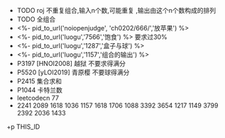 - TODO roj 不重复组合,输入n个数,可能重复 ,输出由这个n个数构成的排列
- TODO 全组合
- <%- pid_to_url('noiopenjudge', 'ch0202/666/','放苹果') %>
- <%- pid_to_url('luogu','7566','饱食') %> 要求过$30\%$
- <%- pid_to_url('luogu','1287','盒子与球') %>
- <%- pid_to_url('luogu','1157','组合的输出') %>
- P3197 [HNOI2008] 越狱 不要求得满分
- P5520 [yLOI2019] 青原樱 不要球得满分
- P2415 集合求和
- P1044 卡特兰数
- leetcodecn 77 
- 2241 2089 1618 1036 1157 1618 1706 1088 3392 3654 1217 1149 3799 2392 2036 1433


+p THIS_ID
